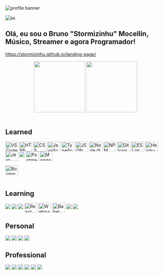 <img src="https://i.pinimg.com/originals/6b/13/c5/6b13c5f67c072fd6c531107b51b70359.gif" alt="profile banner"/>
<p align="left"> <img src="https://komarev.com/ghpvc/?username=as&label=Profile%20views&color=0e75b6&style=flat" alt="as" /></p>

## Olá, eu sou o Bruno "Stormizinhu" Mocellin, Músico, Streamer e agora Programador!
https://stormizinhu.github.io/landing-page/

<div align="center">
  <img height="160em" src="https://github-readme-stats.vercel.app/api?username=stormizinhu&show_icons=true&theme=algolia&include_all_commits=true&count_private=true"/>
  <img height="160em" src="https://github-readme-stats.vercel.app/api/top-langs/?username=stormizinhu&layout=compact&langs_count=7&theme=algolia"/>
</div>
<div style="display: inline_block"><br>
  <h2>Learned</h2>
  <img align="center" alt="VSCode Icon" height="30" width="40" src="https://cdn.jsdelivr.net/gh/devicons/devicon/icons/visualstudio/visualstudio-plain.svg">
  <img align="center" alt="HTML icon" height="30" width="40" src="https://cdn.jsdelivr.net/gh/devicons/devicon/icons/html5/html5-original.svg">
  <img align="center" alt="CSS Icon" height="30" width="40" src="https://cdn.jsdelivr.net/gh/devicons/devicon/icons/css3/css3-original.svg">
  <img align="center" alt="JavaScript Icon" height="30" width="40" src="https://cdn.jsdelivr.net/gh/devicons/devicon/icons/javascript/javascript-original.svg">
  <img align="center" alt="TypeScript Icon" height="30" width="40" src="https://cdn.jsdelivr.net/gh/devicons/devicon/icons/typescript/typescript-original.svg">
  <img align="center" alt="JSON Icon" height="30" width="40" src="https://cdn.jsdelivr.net/gh/devicons/devicon@latest/icons/json/json-original.svg" />
  <img align="center" alt="NodeJS Icon" height="30" width="40" src="https://cdn.jsdelivr.net/gh/devicons/devicon/icons/nodejs/nodejs-original.svg">
  <img align="center" alt="NPM Icon" height="30" width="40" src="https://cdn.jsdelivr.net/gh/devicons/devicon/icons/npm/npm-original-wordmark.svg">
  <img align="center" alt="Git Icon" height="30" width="40" src="https://cdn.jsdelivr.net/gh/devicons/devicon/icons/git/git-original.svg">
  <img align="center" alt="ESLint Icon" height="30" width="40" src="https://cdn.jsdelivr.net/gh/devicons/devicon/icons/eslint/eslint-original.svg">
  <img align="center" alt="Heroku Icon" height="30" width="40" src="https://cdn.jsdelivr.net/gh/devicons/devicon/icons/heroku/heroku-original.svg">
  <img align="center" alt="Jest Icon" height="30" width="40" src="https://cdn.jsdelivr.net/gh/devicons/devicon/icons/jest/jest-plain.svg">
  <img src="https://cdn.jsdelivr.net/gh/devicons/devicon@latest/icons/mysql/mysql-original-wordmark.svg" />
  <img align="center" alt="PostgreSQL Icon" height="30" width="40" src="https://cdn.jsdelivr.net/gh/devicons/devicon/icons/postgresql/postgresql-original.svg">
  <img align="center" alt="MongoDB Icon" height="30" width="40" src="https://cdn.jsdelivr.net/gh/devicons/devicon/icons/mongodb/mongodb-original.svg">
  
  <img align="center" alt="Bootstrap Icon" height="30" width="40" src="https://cdn.jsdelivr.net/gh/devicons/devicon/icons/bootstrap/bootstrap-original.svg"><br><br>
  <h2>Learning</h2>
  
  <img src="https://cdn.jsdelivr.net/gh/devicons/devicon@latest/icons/java/java-original.svg" />
  <img src="https://cdn.jsdelivr.net/gh/devicons/devicon@latest/icons/php/php-original.svg" />
  <img src="https://cdn.jsdelivr.net/gh/devicons/devicon@latest/icons/nodemon/nodemon-original.svg" />
  <img align="center" alt="React Logo" height="30" width="40" src="https://cdn.jsdelivr.net/gh/devicons/devicon/icons/react/react-original.svg">
  <img align="center" alt="Webpack Icon" height="30" width="40" src="https://cdn.jsdelivr.net/gh/devicons/devicon/icons/webpack/webpack-original.svg">
  <img align="center" alt="Babel Icon" height="30" width="40" src="https://cdn.jsdelivr.net/gh/devicons/devicon/icons/babel/babel-original.svg">
  <img src="https://cdn.jsdelivr.net/gh/devicons/devicon@latest/icons/csharp/csharp-original.svg" />
  <img src="https://cdn.jsdelivr.net/gh/devicons/devicon@latest/icons/docker/docker-plain.svg" />

         
 </div>
  
  ##
 
<div> 
  <h2>Personal</h2>
  <a href="https://www.facebook.com/bruno.mocellin" target="_blank"><img src="https://img.shields.io/badge/Facebook-1877F2?style=for-the-badge&logo=facebook&logoColor=white"></a>
  <a href="https://www.linkedin.com/in/bruno-mocellin-b3174558/" target="_blank"><img src="https://img.shields.io/badge/-LinkedIn-%230077B5?style=for-the-badge&logo=linkedin&logoColor=white" target="_blank"></a>
  <a href="https://codepen.io/bruno-mocellin/" target="_blank"><img src="https://img.shields.io/badge/Codepen-000000?style=for-the-badge&logo=codepen&logoColor=white"></a>
  <a href = "mailto:brun0_lp@hotmail.com"><img src="https://img.shields.io/badge/-Gmail-%23333?style=for-the-badge&logo=gmail&logoColor=white" target="_blank"></a>
    
  <h2>Professional</h2>
  <a href="https://www.twitch.tv/stormizinhu" target="_blank"><img src="https://img.shields.io/badge/Twitch-9146FF?style=for-the-badge&logo=twitch&logoColor=white" target="_blank"></a>
  <a href="https://discord.com/invite/v8B8BCA2kr" target="_blank"><img src="https://img.shields.io/badge/Discord-7289DA?style=for-the-badge&logo=discord&logoColor=white" target="_blank"></a>
  <a href="https://www.youtube.com/channel/UC-jhCB-3iJ-LxkAGduhDbfQ" target="_blank"><img src="https://img.shields.io/badge/YouTube-FF0000?style=for-the-badge&logo=youtube&logoColor=white" target="_blank"></a>
  <a href="https://www.instagram.com/stormizinhu/?hl=pt-br" target="_blank"><img src="https://img.shields.io/badge/-Instagram-%23E4405F?style=for-the-badge&logo=instagram&logoColor=white" target="_blank"></a>
 	<a href="https://twitter.com/stormizinhu" target="_blank"><img src="https://img.shields.io/badge/Twitter-1DA1F2?style=for-the-badge&logo=twitter&logoColor=white"></a>
  <a href="https://www.tiktok.com/@stormizinhu" target="_blank"><img src="https://img.shields.io/badge/TikTok-000000?style=for-the-badge&logo=tiktok&logoColor=white"></a> 
</div>
